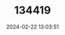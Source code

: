 ---
title: "134419"
category: "Geothelphusa ilan"
draft: false
date: 2024-02-22 13:03:51
languages:
  English: ["To Lanze Crab"]
---